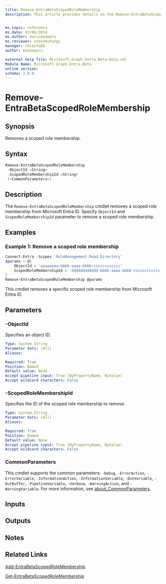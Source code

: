 ```yaml
---
title: Remove-EntraBetaScopedRoleMembership
description: This article provides details on the Remove-EntraBetaScopedRoleMembership command.


ms.topic: reference
ms.date: 07/06/2024
ms.author: eunicewaweru
ms.reviewer: stevemutungi
manager: CelesteDG
author: msewaweru

external help file: Microsoft.Graph.Entra.Beta-Help.xml
Module Name: Microsoft.Graph.Entra.Beta
online version:
schema: 2.0.0
---
```


# Remove-EntraBetaScopedRoleMembership

## Synopsis

Removes a scoped role membership.

## Syntax

```powershell
Remove-EntraBetaScopedRoleMembership 
 -ObjectId <String> 
 -ScopedRoleMembershipId <String> 
 [<CommonParameters>]
```

## Description

The `Remove-EntraBetaScopedRoleMembership` cmdlet removes a scoped role membership from Microsoft Entra ID. Specify `ObjectId` and `ScopedRoleMembershipId` parameter to remove a scoped role membership.

## Examples

### Example 1: Remove a scoped role membership

```powershell
Connect-Entra -Scopes 'RoleManagement.Read.Directory'
$params = @{
    ObjectId = 'aaaaaaaa-bbbb-aaaa-bbbb-cccccccccccc'
    ScopedRoleMembershipId = 'dddddddddddd-bbbb-aaaa-bbbb-cccccccccccc'
}
Remove-EntraBetaScopedRoleMembership @params
```

This cmdlet removes a specific scoped role membership from Microsoft Entra ID.

## Parameters

### -ObjectId

Specifies an object ID.

```yaml
Type: System.String
Parameter Sets: (All)
Aliases:

Required: True
Position: Named
Default value: None
Accept pipeline input: True (ByPropertyName, ByValue)
Accept wildcard characters: False
```

### -ScopedRoleMembershipId

Specifies the ID of the scoped role membership to remove.

```yaml
Type: System.String
Parameter Sets: (All)
Aliases:

Required: True
Position: Named
Default value: None
Accept pipeline input: True (ByPropertyName, ByValue)
Accept wildcard characters: False
```

### CommonParameters

This cmdlet supports the common parameters: `-Debug`, `-ErrorAction`, `-ErrorVariable`, `-InformationAction`, `-InformationVariable`, `-OutVariable`, `-OutBuffer`, `-PipelineVariable`, `-Verbose`, `-WarningAction`, and `-WarningVariable`. For more information, see [about_CommonParameters](https://go.microsoft.com/fwlink/?LinkID=113216).

## Inputs

## Outputs

## Notes

## Related Links

[Add-EntraBetaScopedRoleMembership](Add-EntraBetaScopedRoleMembership.md)

[Get-EntraBetaScopedRoleMembership](Get-EntraBetaScopedRoleMembership.md)
